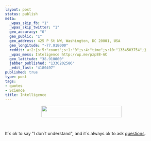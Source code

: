 ```yaml
--- 
layout: post
status: publish
meta: 
  _wpas_skip_fb: "1"
  _wpas_skip_twitter: "1"
  geo_accuracy: "0"
  geo_public: "1"
  geo_address: 425 P St NW, Washington, DC 20001, USA
  geo_longitude: "-77.018000"
  reddit: a:2:{s:5:"count";s:1:"0";s:4:"time";s:10:"1334503754";}
  _wpas_mess: Inteligence http://wp.me/pzp88-AC
  geo_latitude: "38.910000"
  jabber_published: "1330202586"
  _edit_last: "4180497"
published: true
type: post
tags: 
- quotes
- Science
title: Intelligence
---
```

<p style="text-align:center;"><a href="http://www.codecogs.com/latex/eqneditor.php"><img class="size-full wp-image-2290" title="gif-1" src="http://nasonurb.files.wordpress.com/2012/02/gif-1.gif" alt="" width="265" height="38" /></a></p>
&nbsp;

It´s ok to say "I don´t understand", and it´s always ok to ask <a href="http://tmac721.tumblr.com/post/17500383225/what-ive-learned-about-smart-people">questions</a>.
